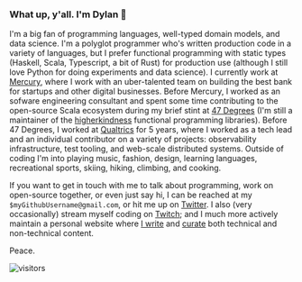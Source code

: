 ### What up, y'all.  I'm Dylan 👋

I'm a big fan of programming languages, well-typed domain models, and data science.  I'm a polyglot programmer who's written production code in a variety of languages, but I prefer functional programming with static types (Haskell, Scala, Typescript, a bit of Rust) for production use (although I still love Python for doing experiments and data science).  I currently work at [Mercury](https://mercury.com/), where I work with an uber-talented team on building the best bank for startups and other digital businesses.  Before Mercury, I worked as an sofware engineering consultant and spent some time contributing to the open-source Scala ecosystem during my brief stint at [47 Degrees](https://www.47deg.com/) (I'm still a maintainer of the [higherkindness](https://github.com/higherkindness) functional programming libraries).  Before 47 Degrees, I worked at [Qualtrics](https://www.qualtrics.com/qualtrics-life/why-qualtrics-dylan-martin-software-engineer-seattle-wa/) for 5 years, where I worked as a tech lead and an individual contributor on a variety of projects: observability infrastructure, test tooling, and web-scale distributed systems.  Outside of coding I'm into playing music, fashion, design, learning languages, recreational sports, skiing, hiking, climbing, and cooking.

If you want to get in touch with me to talk about programming, work on open-source together, or even just say hi, I can be reached at my `$myGithubUsername@gmail.com`, or hit me up on [Twitter](https://twitter.com/dmarticus/).  I also (very occasionally) stream myself coding on [Twitch](https://www.twitch.tv/dmarticus); and I much more actively maintain a personal website where [I write](https://dylanamartin.com/blog) and [curate](https://dylanamartin.com/reading) both technical and non-technical content.

Peace.

![visitors](https://visitor-badge.laobi.icu/badge?page_id=dmarticus.dmarticus)
<!--
**dmarticus/dmarticus** is a ✨ _special_ ✨ repository because its `README.md` (this file) appears on your GitHub profile.

Here are some ideas to get you started:

- 🔭 I’m currently working on ...
- 🌱 I’m currently learning ...
- 👯 I’m looking to collaborate on ...
- 🤔 I’m looking for help with ...
- 💬 Ask me about ...
- 📫 How to reach me: ...
- 😄 Pronouns: ...
- ⚡ Fun fact: ...
-->
